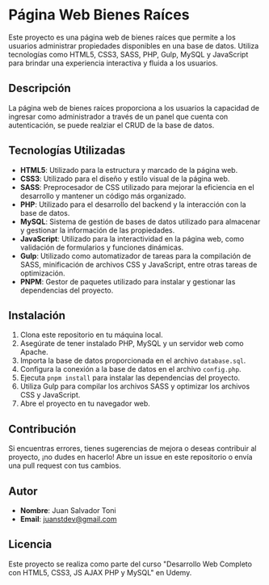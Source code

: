 # Página Web Bienes Raíces

Este proyecto es una página web de bienes raíces que permite a los usuarios administrar propiedades disponibles en una base de datos. Utiliza tecnologías como HTML5, CSS3, SASS, PHP, Gulp, MySQL y JavaScript para brindar una experiencia interactiva y fluida a los usuarios.

## Descripción

La página web de bienes raíces proporciona a los usuarios la capacidad de ingresar como administrador a través de un panel que cuenta con autenticación, se puede realziar el CRUD de la base de datos.

## Tecnologías Utilizadas

- **HTML5**: Utilizado para la estructura y marcado de la página web.
- **CSS3**: Utilizado para el diseño y estilo visual de la página web.
- **SASS**: Preprocesador de CSS utilizado para mejorar la eficiencia en el desarrollo y mantener un código más organizado.
- **PHP**: Utilizado para el desarrollo del backend y la interacción con la base de datos.
- **MySQL**: Sistema de gestión de bases de datos utilizado para almacenar y gestionar la información de las propiedades.
- **JavaScript**: Utilizado para la interactividad en la página web, como validación de formularios y funciones dinámicas.
- **Gulp**: Utilizado como automatizador de tareas para la compilación de SASS, minificación de archivos CSS y JavaScript, entre otras tareas de optimización.
- **PNPM**: Gestor de paquetes utilizado para instalar y gestionar las dependencias del proyecto.

## Instalación

1. Clona este repositorio en tu máquina local.
2. Asegúrate de tener instalado PHP, MySQL y un servidor web como Apache.
3. Importa la base de datos proporcionada en el archivo `database.sql`.
4. Configura la conexión a la base de datos en el archivo `config.php`.
5. Ejecuta `pnpm install` para instalar las dependencias del proyecto.
6. Utiliza Gulp para compilar los archivos SASS y optimizar los archivos CSS y JavaScript.
7. Abre el proyecto en tu navegador web.

## Contribución

Si encuentras errores, tienes sugerencias de mejora o deseas contribuir al proyecto, ¡no dudes en hacerlo! Abre un issue en este repositorio o envía una pull request con tus cambios.

## Autor

- **Nombre**: Juan Salvador Toni
- **Email**: juanstdev@gmail.com

## Licencia

Este proyecto se realiza como parte del curso "Desarrollo Web Completo con HTML5, CSS3, JS AJAX PHP y MySQL" en Udemy.
